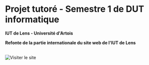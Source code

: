 # Projet tutoré - Semestre 1 de DUT informatique
**IUT de Lens - Université d'Artois**<br>

**Refonte de la partie internationale du site web de l'IUT de Lens**<br><br>

![Visiter le site](https://florianvaneste.github.io/ProjetTutoreDUT-S1/international/)

<br>

